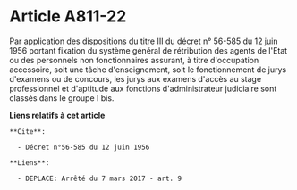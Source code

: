 # Article A811-22

Par application des dispositions du titre III du décret n° 56-585 du 12 juin 1956 portant fixation du système général de
rétribution des agents de l'Etat ou des personnels non fonctionnaires assurant, à titre d'occupation accessoire, soit une
tâche d'enseignement, soit le fonctionnement de jurys d'examens ou de concours, les jurys aux examens d'accès au stage
professionnel et d'aptitude aux fonctions d'administrateur judiciaire sont classés dans le groupe I bis.

**Liens relatifs à cet article**

	**Cite**:

	  - Décret n°56-585 du 12 juin 1956

	**Liens**:

	  - DEPLACE: Arrêté du 7 mars 2017 - art. 9
